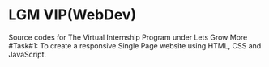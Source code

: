 # LGM VIP(WebDev)
Source codes for The Virtual Internship Program under Lets Grow More
#Task#1:
  To create a responsive Single Page website using HTML, CSS and JavaScript.
